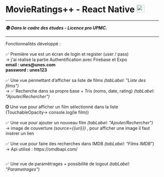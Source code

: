 <h1>MovieRatings++ - React Native <img style="width:25px; height:25px;" src="https://upload.wikimedia.org/wikipedia/commons/thumb/a/a7/React-icon.svg/1200px-React-icon.svg.png"></img></h1>
<hr> 

<b><i>📚 Dans le cadre des études - Licence pro UPMC.</i></b>
<hr>
Fonctionnalités développé :<br><br>
✅  Première vue est un écran de login et register (user / pass) <br>
  -> j'ai réalisé la partie Authentification avec Firebase et Expo<br>
  <b>email : unes@unes.com<br>password : unes123</b>
<br><br>
✅  Une vue permettant d’afficher sa liste de films <i>(tabLabel: "Liste des films")</i><br>
  -> ✅  Recherche dans sa propre base + Tris (noms, date, rating) <i>(tabLabel: "Ajouter/Rechercher")</i><br><br>
❎  Une vue pour afficher un film sélectionné dans la liste (TouchableOpacity-> console.log(le film))<br><br>
✅  Une vue pour ajouter un nouveau film <i>(tabLabel: "Ajouter/Rechercher")</i><br>
  -> image de couverture <i>(source={{uri}})</i> , pour afficher une image il faut insérer un lien <br><br>
✅  Une vue pour faire des recherches dans IMDB <i>(tabLabel: "Films IMDB")</i><br>
  -> Api utilisé : https://omdbapi.com/ <br><br>

✅  Une vue de paramètrages + possibilité de logout <i>(tabLabel: "Parametrages")</i>
